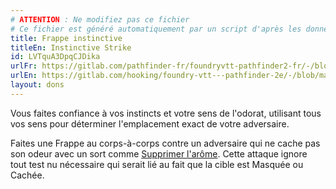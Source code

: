 ```yaml
---
# ATTENTION : Ne modifiez pas ce fichier
# Ce fichier est généré automatiquement par un script d'après les données du module Foundry VTT officiel et de sa traduction
title: Frappe instinctive
titleEn: Instinctive Strike
id: LVTquA3DpqCJDika
urlFr: https://gitlab.com/pathfinder-fr/foundryvtt-pathfinder2-fr/-/blob/master/data/feats/LVTquA3DpqCJDika.htm
urlEn: https://gitlab.com/hooking/foundry-vtt---pathfinder-2e/-/blob/master/packs/data/feats.db/instinctive-strike.json
layout: dons
---
```

Vous faites confiance à vos instincts et votre sens  de l'odorat, utilisant tous vos sens pour déterminer l'emplacement exact de votre adversaire.

Faites une Frappe au corps-à-corps contre un adversaire qui ne cache pas son odeur avec un sort comme [Supprimer l'arôme](../sorts/supprimer-l'arôme.md). Cette attaque ignore tout test nu nécessaire qui serait lié au fait que la cible est Masquée ou Cachée.
